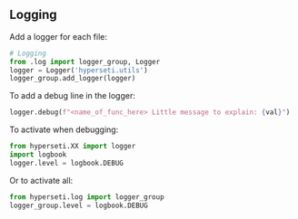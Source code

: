 ## Logging

Add a logger for each file:
```python
# Logging
from .log import logger_group, Logger
logger = Logger('hyperseti.utils')
logger_group.add_logger(logger)
```

To add a debug line in the logger:
```python
logger.debug(f"<name_of_func_here> Little message to explain: {val}")
```

To activate when debugging:
```python
from hyperseti.XX import logger
import logbook
logger.level = logbook.DEBUG
```

Or to activate all:
```python
from hyperseti.log import logger_group
logger_group.level = logbook.DEBUG
```
